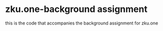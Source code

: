 # zku.one-background assignment
this is the code that accompanies the background assignment for zku.one
